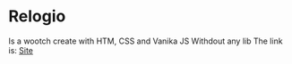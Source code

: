 # Relogio
Is a wootch create with HTM, CSS and Vanika JS
Withdout any lib
The link is:
[Site](https://winikecuamba.github.io/Relogio)
